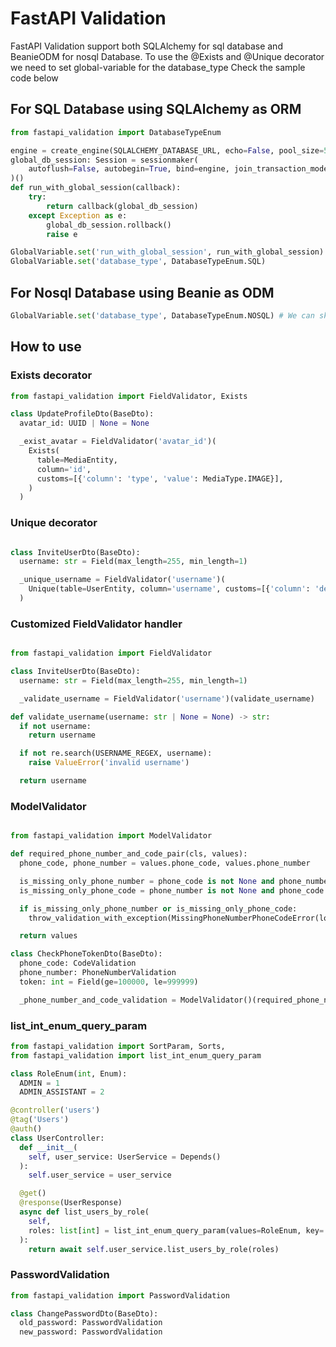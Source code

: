 # FastAPI Validation

FastAPI Validation support both SQLAlchemy for sql database and BeanieODM for nosql Database.
To use the @Exists and @Unique decorator we need to set global-variable for the database_type
Check the sample code below

## For SQL Database using SQLAlchemy as ORM

```python
from fastapi_validation import DatabaseTypeEnum

engine = create_engine(SQLALCHEMY_DATABASE_URL, echo=False, pool_size=50, max_overflow=100)
global_db_session: Session = sessionmaker(
    autoflush=False, autobegin=True, bind=engine, join_transaction_mode='rollback_only'
)()
def run_with_global_session(callback):
    try:
        return callback(global_db_session)
    except Exception as e:
        global_db_session.rollback()
        raise e

GlobalVariable.set('run_with_global_session', run_with_global_session)
GlobalVariable.set('database_type', DatabaseTypeEnum.SQL)
```

## For Nosql Database using Beanie as ODM

```python
GlobalVariable.set('database_type', DatabaseTypeEnum.NOSQL) # We can skip this line because the defautl database_type is SQL

```

## How to use


### Exists decorator

```python
from fastapi_validation import FieldValidator, Exists

class UpdateProfileDto(BaseDto):
  avatar_id: UUID | None = None

  _exist_avatar = FieldValidator('avatar_id')(
    Exists(
      table=MediaEntity,
      column='id',
      customs=[{'column': 'type', 'value': MediaType.IMAGE}],
    )
  )
```

### Unique decorator

```python

class InviteUserDto(BaseDto):
  username: str = Field(max_length=255, min_length=1)

  _unique_username = FieldValidator('username')(
    Unique(table=UserEntity, column='username', customs=[{'column': 'deleted_at', 'value': None}])
  )

```

### Customized FieldValidator handler

```python

from fastapi_validation import FieldValidator

class InviteUserDto(BaseDto):
  username: str = Field(max_length=255, min_length=1)

  _validate_username = FieldValidator('username')(validate_username)

def validate_username(username: str | None = None) -> str:
  if not username:
    return username

  if not re.search(USERNAME_REGEX, username):
    raise ValueError('invalid username')

  return username
```

### ModelValidator

```python

from fastapi_validation import ModelValidator

def required_phone_number_and_code_pair(cls, values):
  phone_code, phone_number = values.phone_code, values.phone_number

  is_missing_only_phone_number = phone_code is not None and phone_number is None
  is_missing_only_phone_code = phone_number is not None and phone_code is None

  if is_missing_only_phone_number or is_missing_only_phone_code:
    throw_validation_with_exception(MissingPhoneNumberPhoneCodeError(loc=('body', 'phone_code', 'phone_number')))

  return values

class CheckPhoneTokenDto(BaseDto):
  phone_code: CodeValidation
  phone_number: PhoneNumberValidation
  token: int = Field(ge=100000, le=999999)

  _phone_number_and_code_validation = ModelValidator()(required_phone_number_and_code_pair)
```


### list_int_enum_query_param

```python
from fastapi_validation import SortParam, Sorts, 
from fastapi_validation import list_int_enum_query_param

class RoleEnum(int, Enum):
  ADMIN = 1
  ADMIN_ASSISTANT = 2

@controller('users')
@tag('Users')
@auth()
class UserController:
  def __init__(
    self, user_service: UserService = Depends()
  ):
    self.user_service = user_service

  @get()
  @response(UserResponse)
  async def list_users_by_role(
    self,
    roles: list[int] = list_int_enum_query_param(values=RoleEnum, key='roles'),
  ):
    return await self.user_service.list_users_by_role(roles)
```

### PasswordValidation

```python
from fastapi_validation import PasswordValidation

class ChangePasswordDto(BaseDto):
  old_password: PasswordValidation
  new_password: PasswordValidation
```
